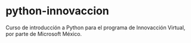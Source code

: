 # python-innovaccion
Curso de introducción a Python para el programa de Innovacción Virtual, por parte de Microsoft México.
